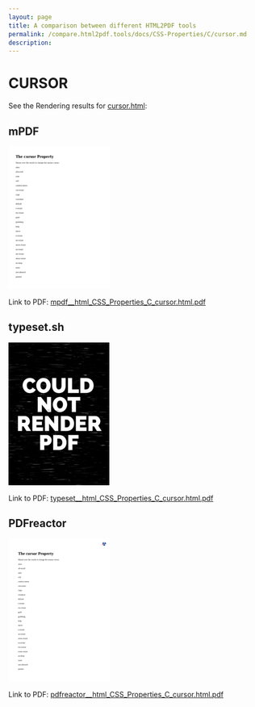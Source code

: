 ```yaml
---
layout: page
title: A comparison between different HTML2PDF tools
permalink: /compare.html2pdf.tools/docs/CSS-Properties/C/cursor.md
description: 
---
```


# CURSOR

See the Rendering results for [cursor.html](/html/CSS%20Properties/C/cursor.html):

## mPDF
![](mpdf__html_CSS_Properties_C_cursor.html.png) 

Link to PDF: [mpdf__html_CSS_Properties_C_cursor.html.pdf](mpdf__html_CSS_Properties_C_cursor.html.pdf)

## typeset.sh
![](typeset__html_CSS_Properties_C_cursor.html.png) 

Link to PDF: [typeset__html_CSS_Properties_C_cursor.html.pdf](typeset__html_CSS_Properties_C_cursor.html.pdf)

## PDFreactor
![](pdfreactor__html_CSS_Properties_C_cursor.html.png) 

Link to PDF: [pdfreactor__html_CSS_Properties_C_cursor.html.pdf](pdfreactor__html_CSS_Properties_C_cursor.html.pdf)
